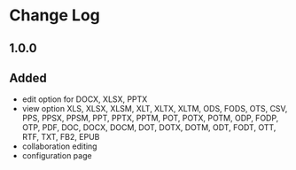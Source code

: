 # Change Log

## 1.0.0
## Added
- edit option for DOCX, XLSX, PPTX
- view option XLS, XLSX, XLSM, XLT, XLTX, XLTM, ODS, FODS, OTS, CSV, PPS, PPSX, PPSM, PPT, PPTX, PPTM, POT, POTX, POTM, ODP, FODP, OTP, PDF, DOC, DOCX, DOCM, DOT, DOTX, DOTM, ODT, FODT, OTT, RTF, TXT, FB2, EPUB
- collaboration editing
- configuration page
